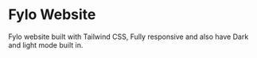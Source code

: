 # Fylo Website

Fylo website built with Tailwind CSS, Fully responsive and also have Dark and light mode built in.
